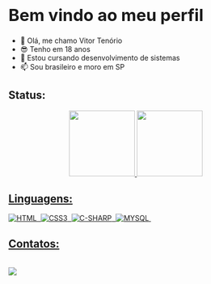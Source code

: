 ### **<h1>Bem vindo ao meu perfil</h1>** 

- 👋 Olá, me chamo Vitor Tenório
- 😎 Tenho em 18 anos
- 🌱 Estou cursando desenvolvimento de sistemas
- 📫 Sou brasileiro e moro em SP
  
## **Status:** 
  
<div align="center">
  <a href="https://github.com/vitortenorio-2005">
  <img height="130em" src="https://github-readme-stats.vercel.app/api?username=vitortenorio-2005&show_icons=true&theme=tokyonight&include_all_commits=true&count_private=true%22/%3E">
  <img height="130em" src="https://github-readme-stats.vercel.app/api/top-langs/?username=vitortenorio-2005&layout=compact&langs_count=7&theme=tokyonight">
</div>

## **Linguagens:**

![HTML](https://img.shields.io/badge/HTML5-E34F26?style=for-the-badge&logo=html5&logoColor=white)&nbsp;
![CSS3](https://img.shields.io/badge/CSS3-1572B6?style=for-the-badge&logo=css3&logoColor=white)&nbsp;
![C-SHARP](https://img.shields.io/badge/C%23-239120?style=for-the-badge&logo=c-sharp&logoColor=white)&nbsp;
![MYSQL](https://img.shields.io/badge/MySQL-005C84?style=for-the-badge&logo=mysql&logoColor=white)&nbsp;

## **Contatos:**

<div style="display: inline_block"><br>
<a href="https://www.instagram.com/vitor_tenorio020/" target="_blank"><img src="https://img.shields.io/badge/-Instagram-%23E4405F?style=for-the-badge&logo=instagram&logoColor=white" target="_blank"></a>

</div>
<!---
vitortenorio-2005/vitortenorio-2005 is a ✨ special ✨ repository because its `README.md` (this file) appears on your GitHub profile.
You can click the Preview link to take a look at your changes.
--->
